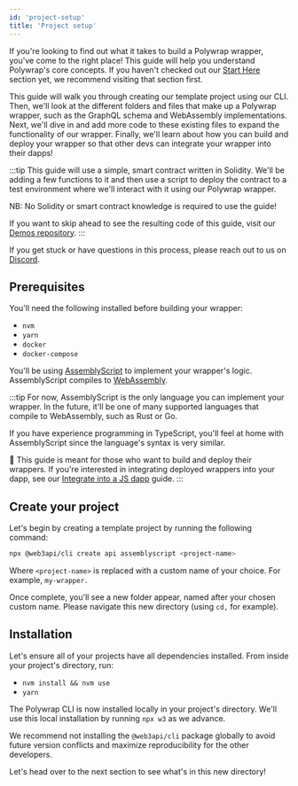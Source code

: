 ```yaml
---
id: 'project-setup'
title: 'Project setup'
---
```


If you're looking to find out what it takes to build a Polywrap wrapper, you've come to the right place! This guide will help you understand Polywrap's core concepts. If you haven't checked out our [Start Here](../../../getting-started/what-is-polywrap) section yet, we recommend visiting that section first.

This guide will walk you through creating our template project using our CLI. Then, we'll look at the different folders and files that make up a Polywrap wrapper, such as the GraphQL schema and WebAssembly implementations. Next, we'll dive in and add more code to these existing files to expand the functionality of our wrapper. Finally, we'll learn about how you can build and deploy your wrapper so that other devs can integrate your wrapper into their dapps!

:::tip
This guide will use a simple, smart contract written in Solidity. We'll be adding a few functions to it and then use a script to deploy the contract to a test environment where we'll interact with it using our Polywrap wrapper.

NB: No Solidity or smart contract knowledge is required to use the guide!

If you want to skip ahead to see the resulting code of this guide, visit our [Demos repository](https://github.com/polywrap/demos/tree/main/simple-storage/wrapper-completed).
:::

If you get stuck or have questions in this process, please reach out to us on [Discord](https://discord.com/invite/Z5m88a5qWu).

## **Prerequisites**

You'll need the following installed before building your wrapper:

- `nvm`
- `yarn`
- `docker`
- `docker-compose`

You'll be using [AssemblyScript](https://www.assemblyscript.org/) to implement your wrapper's logic. AssemblyScript compiles to [WebAssembly](https://webassembly.org/).

:::tip
For now, AssemblyScript is the only language you can implement your wrapper. In the future, it'll be one of many supported languages that compile to WebAssembly, such as Rust or Go.

If you have experience programming in TypeScript, you'll feel at home with AssemblyScript since the language's syntax is very similar.

👋 This guide is meant for those who want to build and deploy their wrappers. If you're interested in integrating deployed wrappers into your dapp, see our [Integrate into a JS dapp](../create-js-dapp/install-client) guide.
:::

## **Create your project**

Let's begin by creating a template project by running the following command:

```bash
npx @web3api/cli create api assemblyscript <project-name>
```

Where `<project-name>` is replaced with a custom name of your choice. For example, `my-wrapper.`

Once complete, you'll see a new folder appear, named after your chosen custom name. Please navigate this new directory (using `cd,` for example).

## **Installation**

Let's ensure all of your projects have all dependencies installed. From inside your project's directory, run:

- `nvm install && nvm use`
- `yarn`

The Polywrap CLI is now installed locally in your project's directory. We'll use this local installation by running `npx w3` as we advance.

We recommend not installing the `@web3api/cli` package globally to avoid future version conflicts and maximize reproducibility for the other developers.

Let's head over to the next section to see what's in this new directory!
